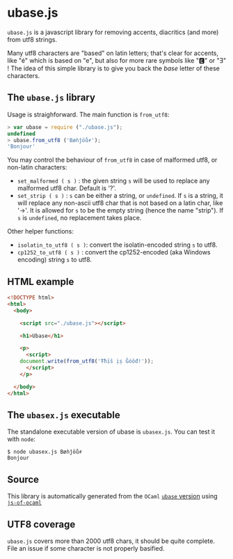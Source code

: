 # ubase.js

`ubase.js` is a javascript library for removing accents, diacritics
(and more) from utf8 strings.

Many utf8 characters are "based" on latin letters; that's clear for
accents, like "é" which is based on "e", but also for more rare
symbols like "🅴" or "Ǝ" ! The idea of this simple library is to give
you back the *base* letter of these characters.

## The `ubase.js` library

Usage is straighforward. The main function is `from_utf8`:

```js
> var ubase = require ("./ubase.js");
undefined
> ubase.from_utf8 ('Bøǹĵöůɍ');
'Bonjour'
```

You may control the behaviour of `from_utf8` in case of malformed
utf8, or non-latin characters:

+ `set_malformed ( s )` : the given string `s` will be used to replace
  any malformed utf8 char. Default is '?'.
+ `set_strip ( s )` : `s` can be either a string, or `undefined`. If
  `s` is a string, it will replace any non-ascii utf8 char that is not
  based on a latin char, like '→'. It is allowed for `s` to be the
  empty string (hence the name "strip"). If `s` is `undefined`, no
  replacement takes place.

Other helper functions:

+ `isolatin_to_utf8 ( s )`: convert the isolatin-encoded string `s` to
  utf8.
+ `cp1252_to_utf8 ( s )` : convert the cp1252-encoded (aka Windows
encoding) string `s` to utf8.

## HTML example

```html
<!DOCTYPE html>
<html>
  <body>

    <script src="./ubase.js"></script>

    <h1>Ubase</h1>

    <p>
      <script>
	document.write(from_utf8('Ŧħïŝ ịṣ Ĝóôđ!'));
      </script>
    </p>

  </body>
</html>
```

## The `ubasex.js` executable

The standalone executable version of ubase is `ubasex.js`. You can
test it with `node`:

```
$ node ubasex.js Bøǹĵöůɍ
Bonjour
```

## Source

This library is automatically generated from the `OCaml` [`ubase` version](https://github.com/sanette/ubase)  using
[`js-of-ocaml`](https://ocsigen.org/js_of_ocaml/latest/manual/overview)


## UTF8 coverage

`ubase.js` covers more than 2000 utf8 chars, it should be quite
complete. File an issue if some character is not properly basified.
